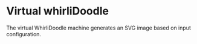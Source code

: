 # Virtual whirliDoodle

The virtual WhirliDoodle machine generates an SVG image based on input configuration.
